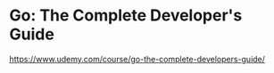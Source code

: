 # Go: The Complete Developer's Guide

https://www.udemy.com/course/go-the-complete-developers-guide/